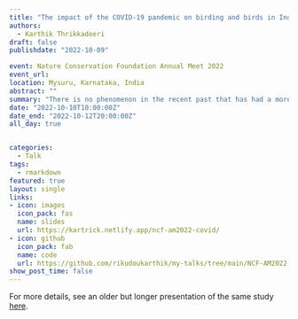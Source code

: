 ```yaml
---
title: "The impact of the COVID-19 pandemic on birding and birds in India"
authors: 
  - Karthik Thrikkadeeri
draft: false
publishdate: "2022-10-09"

event: Nature Conservation Foundation Annual Meet 2022
event_url: 
location: Mysuru, Karnataka, India
abstract: ""
summary: "There is no phenomenon in the recent past that has had a more devastating impact on human life than the COVID-19 pandemic. A speed talk summarising how this phenomenon has affected citizen science efforts in bird monitoring in India?"
date: "2022-10-10T10:00:00Z"
date_end: "2022-10-12T20:00:00Z"
all_day: true


categories:
  - Talk
tags:
  - rmarkdown
featured: true
layout: single
links:
- icon: images
  icon_pack: fas
  name: slides
  url: https://kartrick.netlify.app/ncf-am2022-covid/
- icon: github
  icon_pack: fab
  name: code
  url: https://github.com/rikudoukarthik/my-talks/tree/main/NCF-AM2022-covid
show_post_time: false
---
```



For more details, see an older but longer presentation of the same study [here](https://kartrick.rbind.io/talk/2022_ioc-covid-ebirding/).